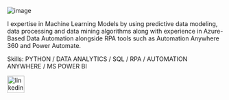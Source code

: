 ![image](https://github.com/dahiyajoy/dahiyajoy/assets/169536617/dc759d24-5686-44fa-91e2-bbea42634839)

I expertise in  Machine Learning Models by using predictive data modeling, data processing and data mining algorithms along with experience in Azure-Based Data Automation alongside RPA tools such as Automation Anywhere 360 and Power Automate.

Skills: PYTHON / DATA ANALYTICS / SQL / RPA / AUTOMATION ANYWHERE / MS POWER BI 


[<img src='https://cdn.jsdelivr.net/npm/simple-icons@3.0.1/icons/linkedin.svg' alt='linkedin' height='40'>](https://www.linkedin.com/in/joy-dahiya/)  

